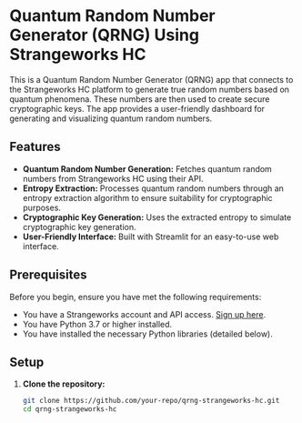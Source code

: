 # Quantum Random Number Generator (QRNG) Using Strangeworks HC

This is a Quantum Random Number Generator (QRNG) app that connects to the Strangeworks HC platform to generate true random numbers based on quantum phenomena. These numbers are then used to create secure cryptographic keys. The app provides a user-friendly dashboard for generating and visualizing quantum random numbers.

## Features

- **Quantum Random Number Generation:** Fetches quantum random numbers from Strangeworks HC using their API.
- **Entropy Extraction:** Processes quantum random numbers through an entropy extraction algorithm to ensure suitability for cryptographic purposes.
- **Cryptographic Key Generation:** Uses the extracted entropy to simulate cryptographic key generation.
- **User-Friendly Interface:** Built with Streamlit for an easy-to-use web interface.

## Prerequisites

Before you begin, ensure you have met the following requirements:
- You have a Strangeworks account and API access. [Sign up here](https://strangeworks.com/).
- You have Python 3.7 or higher installed.
- You have installed the necessary Python libraries (detailed below).

## Setup

1. **Clone the repository:**

   ```bash
   git clone https://github.com/your-repo/qrng-strangeworks-hc.git
   cd qrng-strangeworks-hc
